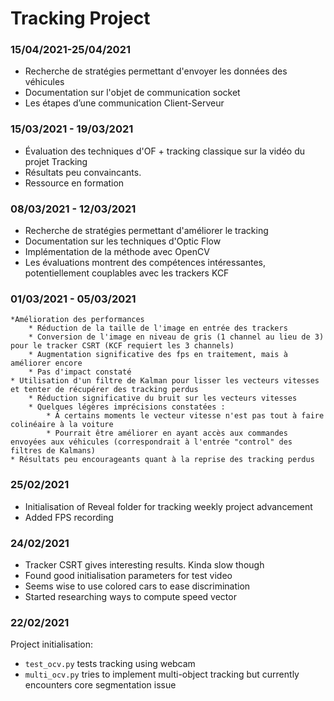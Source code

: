# Tracking Project 

### 15/04/2021-25/04/2021
* Recherche de stratégies permettant d'envoyer les données des véhicules
* Documentation sur l'objet de communication socket 
* Les étapes d’une communication Client-Serveur


### 15/03/2021 - 19/03/2021

* Évaluation des techniques d'OF + tracking classique sur la vidéo du projet Tracking 
* Résultats peu convaincants. 
* Ressource en formation

### 08/03/2021 - 12/03/2021

* Recherche de stratégies permettant d'améliorer le tracking 
* Documentation sur les techniques d'Optic Flow
* Implémentation de la méthode avec OpenCV 
* Les évaluations montrent des compétences intéressantes, potentiellement couplables avec les trackers KCF


### 01/03/2021 - 05/03/2021

    *Amélioration des performances
        * Réduction de la taille de l'image en entrée des trackers
        * Conversion de l'image en niveau de gris (1 channel au lieu de 3) pour le tracker CSRT (KCF requiert les 3 channels)
        * Augmentation significative des fps en traitement, mais à améliorer encore
        * Pas d'impact constaté
    * Utilisation d'un filtre de Kalman pour lisser les vecteurs vitesses et tenter de récupérer des tracking perdus
        * Réduction significative du bruit sur les vecteurs vitesses 
        * Quelques légères imprécisions constatées :
            * À certains moments le vecteur vitesse n'est pas tout à faire colinéaire à la voiture
            * Pourrait être améliorer en ayant accès aux commandes envoyées aux véhicules (correspondrait à l'entrée "control" des filtres de Kalmans)
    * Résultats peu encourageants quant à la reprise des tracking perdus

### 25/02/2021 

* Initialisation of Reveal folder for tracking weekly project advancement
* Added FPS recording 


### 24/02/2021 

* Tracker CSRT gives interesting results. Kinda slow though 
* Found good initialisation parameters for test video
* Seems wise to use colored cars to ease discrimination  
* Started researching ways to compute speed vector 


### 22/02/2021 

Project initialisation: 

* `test_ocv.py` tests tracking using webcam 
* `multi_ocv.py` tries to implement multi-object tracking but currently encounters core segmentation issue 
